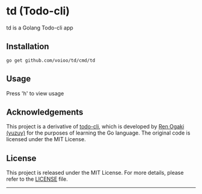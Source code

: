 # td (Todo-cli)

td is a Golang Todo-cli app

## Installation

```
go get github.com/voioo/td/cmd/td
```

## Usage

Press 'h' to view usage

## Acknowledgements

This project is a derivative of [todo-cli](https://github.com/yuzuy/todo-cli), which is developed by [Ren Ogaki (yuzuy)](https://github.com/yuzuy) for the purposes of learning the Go language. The original code is licensed under the MIT License.

## License

This project is released under the MIT License. For more details, please refer to the [LICENSE](LICENSE) file.

---